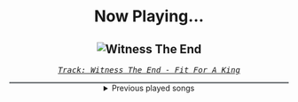 <div align="center"> 
<h1>Now Playing...</h1>

![Witness The End](https://i.scdn.co/image/ab67616d00001e02563475cfc23c51f41782bd7b)
--
_<samp><a href="https://open.spotify.com/track/6nUskXqES0NwMOzgdZf8u7">Track: Witness The End - Fit For A King</a></samp>_

<div style="border: 1px #4B5054 solid"></div>
<details>
  <summary>
    Previous played songs
  </summary>
  <table>
    <thead>
      <tr>
        <th>
          Artist
        </th>
        <th>
          Song
        </th>
        <th>
          Link
        </th>
      </tr>
    </thead>
    <tbody>
      <tr><td>Fit For A King</td><td>Witness The End</td><td><a href="https://open.spotify.com/track/6nUskXqES0NwMOzgdZf8u7">https://open.spotify.com/track/6nUskXqES0NwMOzgdZf8u7</a></td></tr><tr><td>Five Finger Death Punch</td><td>Coming Down - 2025 VERSION</td><td><a href="https://open.spotify.com/track/3Uxz3VxvsD4YDSO5tHP3Jq">https://open.spotify.com/track/3Uxz3VxvsD4YDSO5tHP3Jq</a></td></tr><tr><td>Scary Kids Scaring Kids</td><td>Adrenaline</td><td><a href="https://open.spotify.com/track/2b0yGnhRhCPTQJGpeGFwzi">https://open.spotify.com/track/2b0yGnhRhCPTQJGpeGFwzi</a></td></tr><tr><td>Manafest</td><td>Ready To Go</td><td><a href="https://open.spotify.com/track/7y7djRhusGyJUtICeIMm5N">https://open.spotify.com/track/7y7djRhusGyJUtICeIMm5N</a></td></tr><tr><td>Nick Reynaert</td><td>Angel in Disguise</td><td><a href="https://open.spotify.com/track/76qiCgp7zYaxtsNPtZFhum">https://open.spotify.com/track/76qiCgp7zYaxtsNPtZFhum</a></td></tr><tr><td>Caleb Hyles</td><td>Abstraction - Metal Version</td><td><a href="https://open.spotify.com/track/0WSNqskPoJ10XmPHZGC20H">https://open.spotify.com/track/0WSNqskPoJ10XmPHZGC20H</a></td></tr><tr><td>STARSET</td><td>SILOS</td><td><a href="https://open.spotify.com/track/5tdXeZOLP0dUVhJ5tTxCJW">https://open.spotify.com/track/5tdXeZOLP0dUVhJ5tTxCJW</a></td></tr><tr><td>Mimi Phoenix</td><td>redo</td><td><a href="https://open.spotify.com/track/5lwIfh4U7TaXZR79rTffMq">https://open.spotify.com/track/5lwIfh4U7TaXZR79rTffMq</a></td></tr><tr><td>Citizen Soldier</td><td>Sit in Your Shadows</td><td><a href="https://open.spotify.com/track/3wUGbZk8lbJffP1wOvUr6m">https://open.spotify.com/track/3wUGbZk8lbJffP1wOvUr6m</a></td></tr><tr><td>TOPHAMHAT-KYO</td><td>The rogue rhymebook (feat. RUSTAGE & DEMONDICE)</td><td><a href="https://open.spotify.com/track/61aNYkakzoAOuwFVPWi4CD">https://open.spotify.com/track/61aNYkakzoAOuwFVPWi4CD</a></td></tr><tr><td>Of Mice & Men</td><td>Wake Up</td><td><a href="https://open.spotify.com/track/0mNM0k99pox3oMwZQrRYld">https://open.spotify.com/track/0mNM0k99pox3oMwZQrRYld</a></td></tr><tr><td>INVADR76</td><td>Ruthless</td><td><a href="https://open.spotify.com/track/6Kem9Acp5orxqFzJmlHzpI">https://open.spotify.com/track/6Kem9Acp5orxqFzJmlHzpI</a></td></tr><tr><td>Shrezzers</td><td>RESTART</td><td><a href="https://open.spotify.com/track/0AqeWuKztRf3OoxBp1evTM">https://open.spotify.com/track/0AqeWuKztRf3OoxBp1evTM</a></td></tr><tr><td>Euryeth</td><td>Vampiric Rampage</td><td><a href="https://open.spotify.com/track/6fDtmOFyn4MF57M2sInmRr">https://open.spotify.com/track/6fDtmOFyn4MF57M2sInmRr</a></td></tr><tr><td>Jonathan Young</td><td>Sleeping In The Cold Below</td><td><a href="https://open.spotify.com/track/78PEVPSlk7xnAOZk3kmPi2">https://open.spotify.com/track/78PEVPSlk7xnAOZk3kmPi2</a></td></tr><tr><td>ENMA</td><td>Kamehameha</td><td><a href="https://open.spotify.com/track/3go2BkjnUJCx1YZmR6LWli">https://open.spotify.com/track/3go2BkjnUJCx1YZmR6LWli</a></td></tr><tr><td>Brian Tyler</td><td>Mustang Nismo</td><td><a href="https://open.spotify.com/track/1KFg8BWCMwBRmDbEUdorty">https://open.spotify.com/track/1KFg8BWCMwBRmDbEUdorty</a></td></tr><tr><td>Don Omar</td><td>Conteo</td><td><a href="https://open.spotify.com/track/1hAdFL0nX23YcYxjJ02yxs">https://open.spotify.com/track/1hAdFL0nX23YcYxjJ02yxs</a></td></tr><tr><td>Teriyaki Boyz</td><td>Tokyo Drift (Fast & Furious) - From "The Fast And The Furious: Tokyo Drift" Soundtrack</td><td><a href="https://open.spotify.com/track/0upFohXrGxIIAjyaJmCkMU">https://open.spotify.com/track/0upFohXrGxIIAjyaJmCkMU</a></td></tr><tr><td>Spiderbait</td><td>Black Betty - Single Edit</td><td><a href="https://open.spotify.com/track/7uSsHbBFFAnkRQR1rDwP3L">https://open.spotify.com/track/7uSsHbBFFAnkRQR1rDwP3L</a></td></tr>
    </tbody>
  </table>
</details>

</div>
